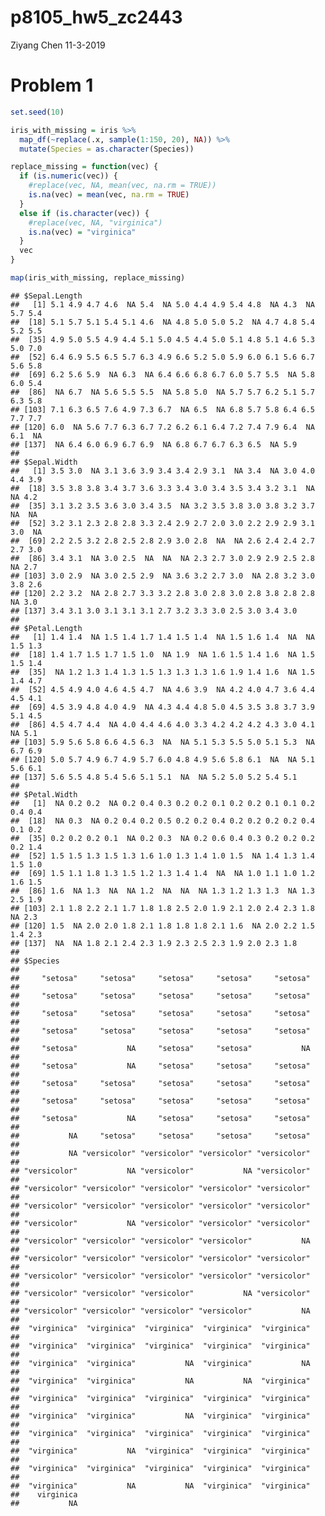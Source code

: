 p8105\_hw5\_zc2443
================
Ziyang Chen
11-3-2019

# Problem 1

``` r
set.seed(10)

iris_with_missing = iris %>% 
  map_df(~replace(.x, sample(1:150, 20), NA)) %>%
  mutate(Species = as.character(Species))

replace_missing = function(vec) {
  if (is.numeric(vec)) {
    #replace(vec, NA, mean(vec, na.rm = TRUE))
    is.na(vec) = mean(vec, na.rm = TRUE)
  }
  else if (is.character(vec)) {
    #replace(vec, NA, "virginica")
    is.na(vec) = "virginica"
  }
  vec
}

map(iris_with_missing, replace_missing)
```

    ## $Sepal.Length
    ##   [1] 5.1 4.9 4.7 4.6  NA 5.4  NA 5.0 4.4 4.9 5.4 4.8  NA 4.3  NA 5.7 5.4
    ##  [18] 5.1 5.7 5.1 5.4 5.1 4.6  NA 4.8 5.0 5.0 5.2  NA 4.7 4.8 5.4 5.2 5.5
    ##  [35] 4.9 5.0 5.5 4.9 4.4 5.1 5.0 4.5 4.4 5.0 5.1 4.8 5.1 4.6 5.3 5.0 7.0
    ##  [52] 6.4 6.9 5.5 6.5 5.7 6.3 4.9 6.6 5.2 5.0 5.9 6.0 6.1 5.6 6.7 5.6 5.8
    ##  [69] 6.2 5.6 5.9  NA 6.3  NA 6.4 6.6 6.8 6.7 6.0 5.7 5.5  NA 5.8 6.0 5.4
    ##  [86]  NA 6.7  NA 5.6 5.5 5.5  NA 5.8 5.0  NA 5.7 5.7 6.2 5.1 5.7 6.3 5.8
    ## [103] 7.1 6.3 6.5 7.6 4.9 7.3 6.7  NA 6.5  NA 6.8 5.7 5.8 6.4 6.5 7.7 7.7
    ## [120] 6.0  NA 5.6 7.7 6.3 6.7 7.2 6.2 6.1 6.4 7.2 7.4 7.9 6.4  NA 6.1  NA
    ## [137]  NA 6.4 6.0 6.9 6.7 6.9  NA 6.8 6.7 6.7 6.3 6.5  NA 5.9
    ## 
    ## $Sepal.Width
    ##   [1] 3.5 3.0  NA 3.1 3.6 3.9 3.4 3.4 2.9 3.1  NA 3.4  NA 3.0 4.0 4.4 3.9
    ##  [18] 3.5 3.8 3.8 3.4 3.7 3.6 3.3 3.4 3.0 3.4 3.5 3.4 3.2 3.1  NA  NA 4.2
    ##  [35] 3.1 3.2 3.5 3.6 3.0 3.4 3.5  NA 3.2 3.5 3.8 3.0 3.8 3.2 3.7  NA  NA
    ##  [52] 3.2 3.1 2.3 2.8 2.8 3.3 2.4 2.9 2.7 2.0 3.0 2.2 2.9 2.9 3.1 3.0  NA
    ##  [69] 2.2 2.5 3.2 2.8 2.5 2.8 2.9 3.0 2.8  NA  NA 2.6 2.4 2.4 2.7 2.7 3.0
    ##  [86] 3.4 3.1  NA 3.0 2.5  NA  NA  NA 2.3 2.7 3.0 2.9 2.9 2.5 2.8  NA 2.7
    ## [103] 3.0 2.9  NA 3.0 2.5 2.9  NA 3.6 3.2 2.7 3.0  NA 2.8 3.2 3.0 3.8 2.6
    ## [120] 2.2 3.2  NA 2.8 2.7 3.3 3.2 2.8 3.0 2.8 3.0 2.8 3.8 2.8 2.8  NA 3.0
    ## [137] 3.4 3.1 3.0 3.1 3.1 3.1 2.7 3.2 3.3 3.0 2.5 3.0 3.4 3.0
    ## 
    ## $Petal.Length
    ##   [1] 1.4 1.4  NA 1.5 1.4 1.7 1.4 1.5 1.4  NA 1.5 1.6 1.4  NA  NA 1.5 1.3
    ##  [18] 1.4 1.7 1.5 1.7 1.5 1.0  NA 1.9  NA 1.6 1.5 1.4 1.6  NA 1.5 1.5 1.4
    ##  [35]  NA 1.2 1.3 1.4 1.3 1.5 1.3 1.3 1.3 1.6 1.9 1.4 1.6  NA 1.5 1.4 4.7
    ##  [52] 4.5 4.9 4.0 4.6 4.5 4.7  NA 4.6 3.9  NA 4.2 4.0 4.7 3.6 4.4 4.5 4.1
    ##  [69] 4.5 3.9 4.8 4.0 4.9  NA 4.3 4.4 4.8 5.0 4.5 3.5 3.8 3.7 3.9 5.1 4.5
    ##  [86] 4.5 4.7 4.4  NA 4.0 4.4 4.6 4.0 3.3 4.2 4.2 4.2 4.3 3.0 4.1  NA 5.1
    ## [103] 5.9 5.6 5.8 6.6 4.5 6.3  NA  NA 5.1 5.3 5.5 5.0 5.1 5.3  NA 6.7 6.9
    ## [120] 5.0 5.7 4.9 6.7 4.9 5.7 6.0 4.8 4.9 5.6 5.8 6.1  NA  NA 5.1 5.6 6.1
    ## [137] 5.6 5.5 4.8 5.4 5.6 5.1 5.1  NA  NA 5.2 5.0 5.2 5.4 5.1
    ## 
    ## $Petal.Width
    ##   [1]  NA 0.2 0.2  NA 0.2 0.4 0.3 0.2 0.2 0.1 0.2 0.2 0.1 0.1 0.2 0.4 0.4
    ##  [18]  NA 0.3  NA 0.2 0.4 0.2 0.5 0.2 0.2 0.4 0.2 0.2 0.2 0.2 0.4 0.1 0.2
    ##  [35] 0.2 0.2 0.2 0.1  NA 0.2 0.3  NA 0.2 0.6 0.4 0.3 0.2 0.2 0.2 0.2 1.4
    ##  [52] 1.5 1.5 1.3 1.5 1.3 1.6 1.0 1.3 1.4 1.0 1.5  NA 1.4 1.3 1.4 1.5 1.0
    ##  [69] 1.5 1.1 1.8 1.3 1.5 1.2 1.3 1.4 1.4  NA  NA 1.0 1.1 1.0 1.2 1.6 1.5
    ##  [86] 1.6  NA 1.3  NA  NA 1.2  NA  NA  NA 1.3 1.2 1.3 1.3  NA 1.3 2.5 1.9
    ## [103] 2.1 1.8 2.2 2.1 1.7 1.8 1.8 2.5 2.0 1.9 2.1 2.0 2.4 2.3 1.8  NA 2.3
    ## [120] 1.5  NA 2.0 2.0 1.8 2.1 1.8 1.8 1.8 2.1 1.6  NA 2.0 2.2 1.5 1.4 2.3
    ## [137]  NA  NA 1.8 2.1 2.4 2.3 1.9 2.3 2.5 2.3 1.9 2.0 2.3 1.8
    ## 
    ## $Species
    ##                                                                  
    ##     "setosa"     "setosa"     "setosa"     "setosa"     "setosa" 
    ##                                                                  
    ##     "setosa"     "setosa"     "setosa"     "setosa"     "setosa" 
    ##                                                                  
    ##     "setosa"     "setosa"     "setosa"     "setosa"     "setosa" 
    ##                                                                  
    ##     "setosa"     "setosa"     "setosa"     "setosa"     "setosa" 
    ##                                                                  
    ##     "setosa"           NA     "setosa"     "setosa"           NA 
    ##                                                                  
    ##     "setosa"           NA     "setosa"     "setosa"     "setosa" 
    ##                                                                  
    ##     "setosa"     "setosa"     "setosa"     "setosa"     "setosa" 
    ##                                                                  
    ##     "setosa"     "setosa"     "setosa"     "setosa"     "setosa" 
    ##                                                                  
    ##     "setosa"           NA     "setosa"     "setosa"     "setosa" 
    ##                                                                  
    ##           NA     "setosa"     "setosa"     "setosa"     "setosa" 
    ##                                                                  
    ##           NA "versicolor" "versicolor" "versicolor" "versicolor" 
    ##                                                                  
    ## "versicolor"           NA "versicolor"           NA "versicolor" 
    ##                                                                  
    ## "versicolor" "versicolor" "versicolor" "versicolor" "versicolor" 
    ##                                                                  
    ## "versicolor" "versicolor" "versicolor" "versicolor" "versicolor" 
    ##                                                                  
    ## "versicolor"           NA "versicolor" "versicolor" "versicolor" 
    ##                                                                  
    ## "versicolor" "versicolor" "versicolor" "versicolor"           NA 
    ##                                                                  
    ## "versicolor" "versicolor" "versicolor" "versicolor" "versicolor" 
    ##                                                                  
    ## "versicolor" "versicolor" "versicolor" "versicolor" "versicolor" 
    ##                                                                  
    ## "versicolor" "versicolor" "versicolor"           NA "versicolor" 
    ##                                                                  
    ## "versicolor" "versicolor" "versicolor" "versicolor"           NA 
    ##                                                                  
    ##  "virginica"  "virginica"  "virginica"  "virginica"  "virginica" 
    ##                                                                  
    ##  "virginica"  "virginica"  "virginica"  "virginica"  "virginica" 
    ##                                                                  
    ##  "virginica"  "virginica"           NA  "virginica"           NA 
    ##                                                                  
    ##  "virginica"  "virginica"           NA           NA  "virginica" 
    ##                                                                  
    ##  "virginica"  "virginica"  "virginica"  "virginica"  "virginica" 
    ##                                                                  
    ##  "virginica"  "virginica"           NA  "virginica"  "virginica" 
    ##                                                                  
    ##  "virginica"  "virginica"  "virginica"  "virginica"  "virginica" 
    ##                                                                  
    ##  "virginica"           NA  "virginica"  "virginica"  "virginica" 
    ##                                                                  
    ##  "virginica"  "virginica"  "virginica"  "virginica"  "virginica" 
    ##                                                                  
    ##  "virginica"           NA           NA  "virginica"  "virginica" 
    ##    virginica 
    ##           NA
